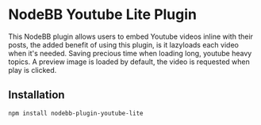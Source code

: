 # NodeBB Youtube Lite Plugin

This NodeBB plugin allows users to embed Youtube videos inline with their posts, the added benefit of using this plugin, is it lazyloads each video when it's needed.
Saving precious time when loading long, youtube heavy topics. A preview image is loaded by default, the video is requested when play is clicked.


## Installation

    npm install nodebb-plugin-youtube-lite

